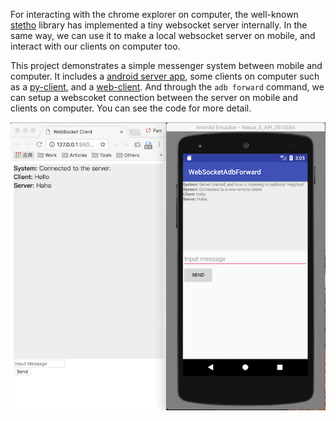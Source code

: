 For interacting with the chrome explorer on computer, the well-known [stetho](https://github.com/facebook/stetho) library has implemented a tiny websocket server internally. In the same way, we can use it to make a local websocket server on mobile, and interact with our clients on computer too.

This project demonstrates a simple messenger system between mobile and computer. It includes a [android server app](example-server-app), some clients on computer such as a [py-client](example-py-client), and a [web-client](web-client). And through the `adb forward` command, we can setup a webscoket connection between the server on mobile and clients on computer. You can see the code for more detail.

![screenshot](img/screenshot.png)